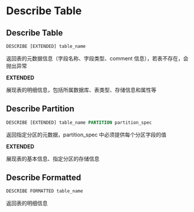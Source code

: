 # Describe Table
## Describe Table

```sql
DESCRIBE [EXTENDED] table_name
```

返回表的元数据信息（字段名称、字段类型、comment 信息），若表不存在，会抛出异常

**EXTENDED**

展现表的明细信息，包括所属数据库、表类型、存储信息和属性等

## Describe Partition

```sql
DESCRIBE [EXTENDED] table_name PARTITION partition_spec
```

返回指定分区的元数据，partition_spec 中必须提供每个分区字段的值

**EXTENDED**

展现表的基本信息、指定分区的存储信息

## Describe Formatted

```sql
DESCRIBE FORMATTED table_name
```

返回表的明细信息
